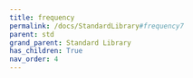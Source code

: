```yaml
---
title: frequency
permalink: /docs/StandardLibrary#frequency7
parent: std
grand_parent: Standard Library
has_children: True
nav_order: 4
---
```

